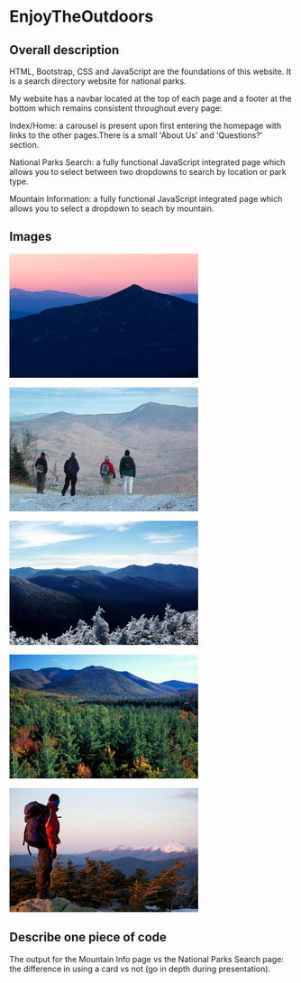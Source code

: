 # EnjoyTheOutdoors


## Overall description

HTML, Bootstrap, CSS and JavaScript are the foundations of this website. It is a search directory website for national parks.

My website has a navbar located at the top of each page and a footer at the bottom which remains consistent throughout every page:

Index/Home: a carousel is present upon first entering the homepage with links to the other pages.There is a small 'About Us' and 'Questions?' section.

National Parks Search: a fully functional JavaScript integrated page which allows you to select between two dropdowns to search by location or park type.

Mountain Information: a fully functional JavaScript integrated page which allows you to select a dropdown to seach by mountain.


## Images

![Index](images/Garfield-StoryImage.jpg)

![Index](images/Tecumseh-StoryImg.jpg)

![Index](images/SHancock-StoryImg.jpg)

![Index](images/Hancock-StoryImage_2.jpg)

![Index](images/Bond-StoryImage_3.jpg)


## Describe one piece of code

The output for the Mountain Info page vs the National Parks Search page: the difference in using a card vs not (go in depth during presentation).